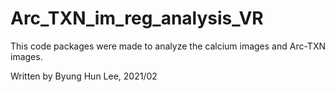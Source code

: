 # Arc_TXN_im_reg_analysis_VR
 This code packages were made to analyze the calcium images and Arc-TXN images. 

Written by Byung Hun Lee, 2021/02
